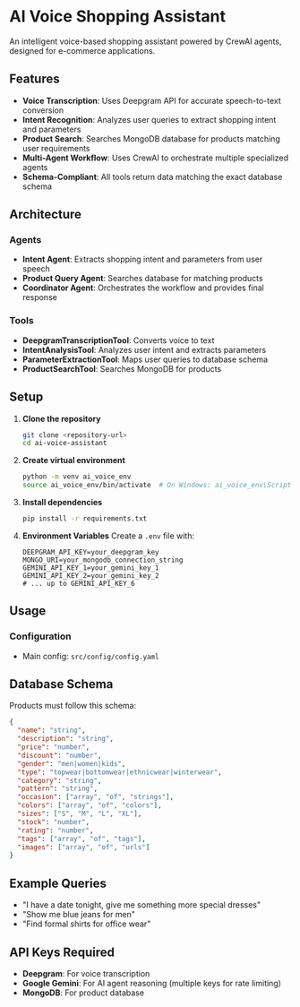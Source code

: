 # AI Voice Shopping Assistant

An intelligent voice-based shopping assistant powered by CrewAI agents, designed for e-commerce applications.

## Features

- **Voice Transcription**: Uses Deepgram API for accurate speech-to-text conversion
- **Intent Recognition**: Analyzes user queries to extract shopping intent and parameters
- **Product Search**: Searches MongoDB database for products matching user requirements
- **Multi-Agent Workflow**: Uses CrewAI to orchestrate multiple specialized agents
- **Schema-Compliant**: All tools return data matching the exact database schema

## Architecture

### Agents
- **Intent Agent**: Extracts shopping intent and parameters from user speech
- **Product Query Agent**: Searches database for matching products
- **Coordinator Agent**: Orchestrates the workflow and provides final response

### Tools
- **DeepgramTranscriptionTool**: Converts voice to text
- **IntentAnalysisTool**: Analyzes user intent and extracts parameters
- **ParameterExtractionTool**: Maps user queries to database schema
- **ProductSearchTool**: Searches MongoDB for products

## Setup

1. **Clone the repository**
   ```bash
   git clone <repository-url>
   cd ai-voice-assistant
   ```

2. **Create virtual environment**
   ```bash
   python -m venv ai_voice_env
   source ai_voice_env/bin/activate  # On Windows: ai_voice_env\Scripts\activate
   ```

3. **Install dependencies**
   ```bash
   pip install -r requirements.txt
   ```

4. **Environment Variables**
   Create a `.env` file with:
   ```env
   DEEPGRAM_API_KEY=your_deepgram_key
   MONGO_URI=your_mongodb_connection_string
   GEMINI_API_KEY_1=your_gemini_key_1
   GEMINI_API_KEY_2=your_gemini_key_2
   # ... up to GEMINI_API_KEY_6
   ```

## Usage


### Configuration
- Main config: `src/config/config.yaml`

## Database Schema

Products must follow this schema:
```json
{
  "name": "string",
  "description": "string",
  "price": "number",
  "discount": "number",
  "gender": "men|women|kids",
  "type": "topwear|bottomwear|ethnicwear|winterwear",
  "category": "string",
  "pattern": "string",
  "occasion": ["array", "of", "strings"],
  "colors": ["array", "of", "colors"],
  "sizes": ["S", "M", "L", "XL"],
  "stock": "number",
  "rating": "number",
  "tags": ["array", "of", "tags"],
  "images": ["array", "of", "urls"]
}
```

## Example Queries

- "I have a date tonight, give me something more special dresses"
- "Show me blue jeans for men"
- "Find formal shirts for office wear"

## API Keys Required

- **Deepgram**: For voice transcription
- **Google Gemini**: For AI agent reasoning (multiple keys for rate limiting)
- **MongoDB**: For product database

